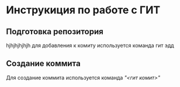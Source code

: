# Инструкиция по работе с ГИТ
## Подготовка репозитория
hjhjhjhjhjh
для добавления к комиту используется команда гит эдд

## Создание коммита 
Для создание коммита используется команда *"<гит комит>"* 
